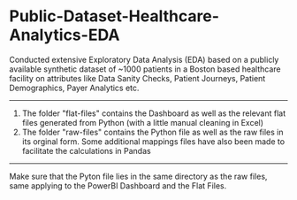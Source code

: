 # Public-Dataset-Healthcare-Analytics-EDA
Conducted extensive Exploratory Data Analysis (EDA) based on a publicly available synthetic dataset of ~1000 patients in a Boston based healthcare facility on attributes like Data Sanity Checks, Patient Journeys, Patient Demographics, Payer Analytics etc.
__________________________________
1. The folder "flat-files" contains the Dashboard as well as the relevant flat files generated from Python (with a little manual cleaning in Excel)
2. The folder "raw-files" contains the Python file as well as the raw files in its orginal form. Some additional mappings files have also been made to facilitate the calculations in Pandas
__________________________________
Make sure that the Pyton file lies in the same directory as the raw files, same applying to the PowerBI Dashboard and the Flat Files.
